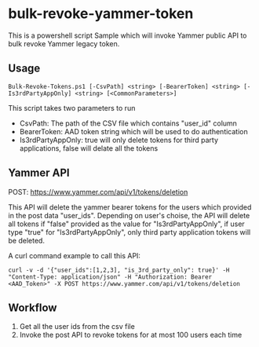 # bulk-revoke-yammer-token
This is a powershell script Sample which will invoke Yammer public API to bulk revoke Yammer legacy token.

## Usage
```
Bulk-Revoke-Tokens.ps1 [-CsvPath] <string> [-BearerToken] <string> [-Is3rdPartyAppOnly] <string> [<CommonParameters>]
```
This script takes two parameters to run
* CsvPath: The path of the CSV file which contains "user_id" column
* BearerToken: AAD token string which will be used to do authentication
* Is3rdPartyAppOnly: true will only delete tokens for third party applications, false will delate all the tokens

## Yammer API
POST: https://www.yammer.com/api/v1/tokens/deletion 

This API will delete the yammer bearer tokens for the users which provided in the post data "user_ids". Depending on user's choise, the API will delete all tokens if "false" provided as the value for "Is3rdPartyAppOnly", if user type "true" for "Is3rdPartyAppOnly", only third party application tokens will be deleted.

A curl command example to call this API:
```
curl -v -d '{"user_ids":[1,2,3], "is_3rd_party_only": true}' -H "Content-Type: application/json" -H "Authorization: Bearer <AAD_Token>" -X POST https://www.yammer.com/api/v1/tokens/deletion
```

## Workflow
1. Get all the user ids from the csv file
2. Invoke the post API to revoke tokens for at most 100 users each time
